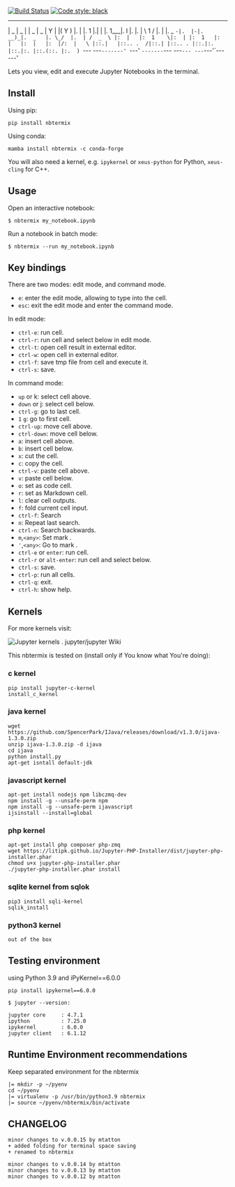 [![Build Status](https://github.com/davidbrochart/nbtermix/workflows/CI/badge.svg)](https://github.com/davidbrochart/nbtermix/actions)
[![Code style: black](https://img.shields.io/badge/code%20style-black-000000.svg)](https://github.com/psf/black)

 ______  _______ _______ _______ _______ ___ ___ ___  ___ ___
|   _  \|   _   |       |   _   |   _   |   Y   |   |(   Y   )
|.  |   |.  1   |.|   | |.  1___|.  l   |.      |.  | \  1  /
|.  |   |.  _   `-|.  |-|.  __)_|.  _   |. \_/  |.  | /  _  \
|:  |   |:  1    \|:  | |:  1   |:  |   |:  |   |:  |/:  |   \
|::.|   |::.. .  /|::.| |::.. . |::.|:. |::.|:. |::.(::. |:.  )
`--- ---`-------' `---' `-------`--- ---`--- ---`---'`--- ---'


Lets you view, edit and execute Jupyter Notebooks in the terminal.

## Install

Using pip:

```
pip install nbtermix
```

Using conda:

```
mamba install nbtermix -c conda-forge
```

You will also need a kernel, e.g. `ipykernel` or `xeus-python` for Python, `xeus-cling` for C++.

## Usage

Open an interactive notebook:

```
$ nbtermix my_notebook.ipynb
```

Run a notebook in batch mode:

```
$ nbtermix --run my_notebook.ipynb
```

## Key bindings

There are two modes: edit mode, and command mode.

- `e`: enter the edit mode, allowing to type into the cell.
- `esc`: exit the edit mode and enter the command mode.

In edit mode:
- `ctrl-e`: run cell.
- `ctrl-r`: run cell and select below in edit mode.
- `ctrl-t`: open cell result in external editor.
- `ctrl-w`: open cell in external editor.
- `ctrl-f`: save tmp file from cell and execute it.
- `ctrl-s`: save.
 
In command mode:

- `up` or k: select cell above.
- `down` or j: select cell below.
- `ctrl-g`: go to last cell.
- `1` `g`: go to first cell.
- `ctrl-up`: move cell above.
- `ctrl-down`: move cell below.
- `a`: insert cell above.
- `b`: insert cell below.
- `x`: cut the cell.
- `c`: copy the cell.
- `ctrl-v`: paste cell above.
- `v`: paste cell below.
- `o`: set as code cell.
- `r`: set as Markdown cell.
- `l`: clear cell outputs.
- `f`: fold current cell input.
- `ctrl-f`: Search
- `n`: Repeat last search.
- `ctrl-n`: Search backwards.
- `m`,`<any>`: Set mark <key>.
- `'`,`<any>`: Go to mark <key>.
- `ctrl-e` or `enter`: run cell.
- `ctrl-r` or `alt-enter`: run cell and select below.
- `ctrl-s`: save.
- `ctrl-p`: run all cells.
- `ctrl-q`: exit.
- `ctrl-h`: show help.

## Kernels

For more kernels visit:

![Jupyter kernels . jupyter/jupyter Wiki](https://github.com/jupyter/jupyter/wiki/Jupyter-kernels)

This nbtermix is tested on (install only if You know what You're doing):

### c kernel

```
pip install jupyter-c-kernel
install_c_kernel
```

### java kernel

```
wget https://github.com/SpencerPark/IJava/releases/download/v1.3.0/ijava-1.3.0.zip
unzip ijava-1.3.0.zip -d ijava
cd ijava
python install.py
apt-get isntall default-jdk
```

### javascript kernel

```
apt-get install nodejs npm libczmq-dev
npm install -g --unsafe-perm npm
npm install -g --unsafe-perm ijavascript
ijsinstall --install=global
```

### php kernel

```
apt-get install php composer php-zmq
wget https://litipk.github.io/Jupyter-PHP-Installer/dist/jupyter-php-installer.phar
chmod u+x jupyter-php-installer.phar
./jupyter-php-installer.phar install
```

### sqlite kernel from sqlok

```
pip3 install sqli-kernel
sqlik_install
```

### python3 kernel

```
out of the box
```

## Testing environment

using Python 3.9 and iPyKernel==6.0.0

```
pip install ipykernel==6.0.0

$ jupyter --version:

jupyter core     : 4.7.1
ipython          : 7.25.0
ipykernel        : 6.0.0
jupyter client   : 6.1.12

```

## Runtime Environment recommendations


Keep separated environment for the nbtermix

```
|= mkdir -p ~/pyenv
cd ~/pyenv
|= virtualenv -p /usr/bin/python3.9 nbtermix
|= source ~/pyenv/nbtermix/bin/activate
```

## CHANGELOG

```
minor changes to v.0.0.15 by mtatton
+ added folding for terminal space saving
+ renamed to nbtermix

minor changes to v.0.0.14 by mtatton
minor changes to v.0.0.13 by mtatton
minor changes to v.0.0.12 by mtatton
```
